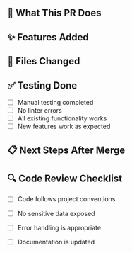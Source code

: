 ## 🎯 What This PR Does

<!-- Brief description of what this PR accomplishes -->

## ✨ Features Added

<!-- List the main features/changes -->

## 📁 Files Changed

<!-- Summary of new/modified files -->

## ✅ Testing Done

- [ ] Manual testing completed
- [ ] No linter errors
- [ ] All existing functionality works
- [ ] New features work as expected

## 📋 Next Steps After Merge

<!-- What should be done after this is merged -->

## 🔍 Code Review Checklist

- [ ] Code follows project conventions
- [ ] No sensitive data exposed
- [ ] Error handling is appropriate
- [ ] Documentation is updated

